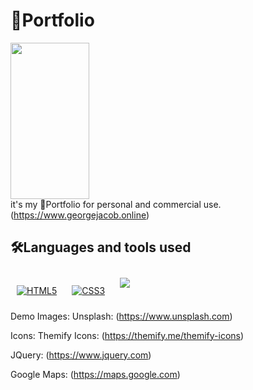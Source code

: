 # 📃Portfolio

<img alt="" src="assets/imgs/demo.gif" height="250 %" width="50%"> </img><br>
it's my 📃Portfolio for personal and commercial use.(https://www.georgejacob.online)

## 🛠️Languages and tools used

<p>
<a href="https://en.wikipedia.org/wiki/HTML5" target="_blank"><img style="margin: 10px" src="https://img.shields.io/badge/html5-%23E34F26.svg?style=for-the-badge&logo=html5&logoColor=white" alt="HTML5" /></a>  
<a href="https://www.w3schools.com/css/" target="_blank"><img style="margin: 10px" src="https://img.shields.io/badge/css3-%231572B6.svg?style=for-the-badge&logo=css3&logoColor=white" alt="CSS3"  /></a>
  <a href="https://www.javascript.com/" target="_blank"><img style="margin: 10px" src="https://img.shields.io/badge/javascript-%23323330.svg?style=for-the-badge&logo=javascript&logoColor=%23F7DF1E" /></a>
  </p>

Demo Images:
Unsplash: (https://www.unsplash.com)<p>
Icons:
Themify Icons: (https://themify.me/themify-icons)<p>

JQuery: (https://www.jquery.com)<p>
Google Maps: (https://maps.google.com)
